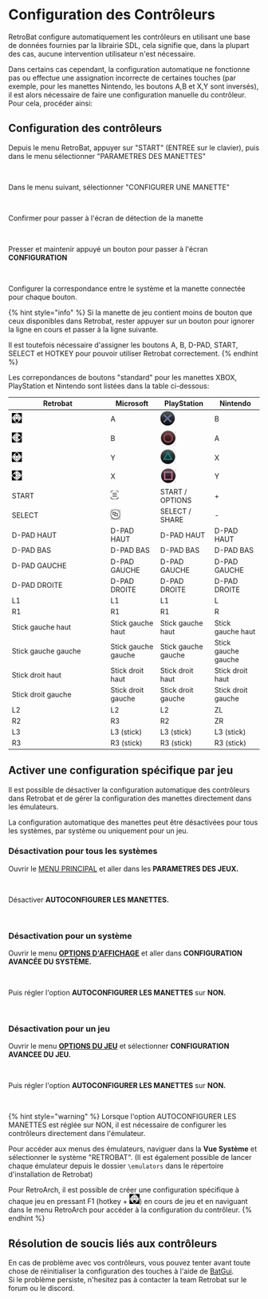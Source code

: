 # Configuration des Contrôleurs

RetroBat configure automatiquement les contrôleurs en utilisant une base de données fournies par la librairie SDL, cela signifie que, dans la plupart des cas, aucune intervention utilisateur n'est nécessaire.

Dans certains cas cependant, la configuration automatique ne fonctionne pas ou effectue une assignation incorrecte de certaines touches (par exemple, pour les manettes Nintendo, les boutons A,B et X,Y sont inversés), il est alors nécessaire de faire une configuration manuelle du contrôleur. Pour cela, procéder ainsi:

## Configuration des contrôleurs

Depuis le menu RetroBat, appuyer sur "START" (ENTREE sur le clavier), puis dans le menu sélectionner "PARAMETRES DES MANETTES"

<div align="left">

<figure><img src="https://i.imgur.com/B6nd01B.png" alt=""><figcaption></figcaption></figure>

</div>

Dans le menu suivant, sélectionner "CONFIGURER UNE MANETTE"

<div align="left">

<figure><img src="https://i.imgur.com/pFxyTXF.png" alt=""><figcaption></figcaption></figure>

</div>

Confirmer pour passer à l'écran de détection de la manette

<figure><img src="https://i.imgur.com/eNTHkgt.png" alt=""><figcaption></figcaption></figure>

Presser et maintenir appuyé un bouton pour passer à l'écran **CONFIGURATION**

<div align="left">

<figure><img src="https://i.imgur.com/yGkfqEt.png" alt=""><figcaption></figcaption></figure>

</div>

Configurer la correspondance entre le système et la manette connectée pour chaque bouton.&#x20;

{% hint style="info" %}
Si la manette de jeu contient moins de bouton que ceux disponibles dans Retrobat, rester appuyer sur un bouton pour ignorer la ligne en cours et passer à la ligne suivante.

Il est toutefois nécessaire d'assigner les boutons A, B, D-PAD, START, SELECT et HOTKEY pour pouvoir utiliser Retrobat correctement.
{% endhint %}

Les correpondances de boutons "standard" pour les manettes XBOX, PlayStation et Nintendo sont listées dans la table ci-dessous:

<table><thead><tr><th width="184">Retrobat</th><th>Microsoft</th><th>PlayStation</th><th>Nintendo</th></tr></thead><tbody><tr><td><img src="../.gitbook/assets/image (20).png" alt="A"></td><td>A</td><td><img src="../.gitbook/assets/image (13).png" alt=""></td><td>B</td></tr><tr><td><img src="../.gitbook/assets/image (7).png" alt=""></td><td>B</td><td><img src="../.gitbook/assets/image (23).png" alt=""></td><td>A</td></tr><tr><td><img src="../.gitbook/assets/image (35).png" alt=""></td><td>Y</td><td><img src="../.gitbook/assets/image (21).png" alt=""></td><td>X</td></tr><tr><td><img src="../.gitbook/assets/image (33).png" alt="" data-size="line"></td><td>X</td><td><img src="../.gitbook/assets/image (6).png" alt=""></td><td>Y</td></tr><tr><td>START</td><td><img src="../.gitbook/assets/image (25).png" alt=""></td><td>START / OPTIONS</td><td>+</td></tr><tr><td>SELECT</td><td><img src="../.gitbook/assets/image (24).png" alt=""></td><td>SELECT / SHARE</td><td>-</td></tr><tr><td>D-PAD HAUT</td><td>D-PAD HAUT</td><td>D-PAD HAUT</td><td>D-PAD HAUT</td></tr><tr><td>D-PAD BAS</td><td>D-PAD BAS</td><td>D-PAD BAS</td><td>D-PAD BAS</td></tr><tr><td>D-PAD GAUCHE</td><td>D-PAD GAUCHE</td><td>D-PAD GAUCHE</td><td>D-PAD GAUCHE</td></tr><tr><td>D-PAD DROITE</td><td>D-PAD DROITE</td><td>D-PAD DROITE</td><td>D-PAD DROITE</td></tr><tr><td>L1</td><td>L1</td><td>L1</td><td>L</td></tr><tr><td>R1</td><td>R1</td><td>R1</td><td>R</td></tr><tr><td>Stick gauche haut</td><td>Stick gauche haut</td><td>Stick gauche haut</td><td>Stick gauche haut</td></tr><tr><td>Stick gauche gauche</td><td>Stick gauche gauche</td><td>Stick gauche gauche</td><td>Stick gauche gauche</td></tr><tr><td>Stick droit haut</td><td>Stick droit haut</td><td>Stick droit haut</td><td>Stick droit haut</td></tr><tr><td>Stick droit gauche</td><td>Stick droit gauche</td><td>Stick droit gauche</td><td>Stick droit gauche</td></tr><tr><td>L2</td><td>L2</td><td>L2</td><td>ZL</td></tr><tr><td>R2</td><td>R3</td><td>R2</td><td>ZR</td></tr><tr><td>L3</td><td>L3 (stick)</td><td>L3 (stick)</td><td>L3 (stick)</td></tr><tr><td>R3</td><td>R3 (stick)</td><td>R3 (stick)</td><td>R3 (stick)</td></tr></tbody></table>

## Activer une configuration spécifique par jeu

Il est possible de désactiver la configuration automatique des contrôleurs dans Retrobat et de gérer la configuration des manettes directement dans les émulateurs.

La configuration automatique des manettes peut être désactivées pour tous les systèmes, par système ou uniquement pour un jeu.

### **Désactivation pour tous les systèmes**

Ouvrir le [MENU PRINCIPAL](../navigation/main-menu.md#parametres-des-jeux) et aller dans les **PARAMETRES DES JEUX.**

<div align="left">

<figure><img src="https://i.imgur.com/EZGqHO6.png" alt=""><figcaption></figcaption></figure>

</div>

Désactiver **AUTOCONFIGURER LES MANETTES.**

<div align="left">

<figure><img src="https://i.imgur.com/ExUlbH4.png" alt=""><figcaption></figcaption></figure>

</div>

### **Désactivation pour un système**

Ouvrir le menu [**OPTIONS D'AFFICHAGE**](../navigation/view-options.md#configuration-avancees-du-systeme) et aller dans **CONFIGURATION AVANCÉE DU SYSTÈME.**

<div align="left">

<figure><img src="https://i.imgur.com/yluNDLe.png" alt=""><figcaption></figcaption></figure>

</div>

Puis régler l'option **AUTOCONFIGURER LES MANETTES**  sur **NON.**

<div align="left">

<figure><img src="https://i.imgur.com/I45PNhI.png" alt=""><figcaption></figcaption></figure>

</div>

### **Désactivation pour un jeu**

Ouvrir le menu [**OPTIONS DU JEU**](../navigation/game-options.md#configuration-avancee-du-jeu) et sélectionner **CONFIGURATION AVANCEE DU JEU.**

<div align="left">

<figure><img src="https://i.imgur.com/nedAp7Z.png" alt=""><figcaption></figcaption></figure>

</div>

Puis régler l'option **AUTOCONFIGURER LES MANETTES**  sur **NON.**

<div align="left">

<figure><img src="https://i.imgur.com/Z96x4mm.png" alt=""><figcaption></figcaption></figure>

</div>

{% hint style="warning" %}
Lorsque l'option AUTOCONFIGURER LES MANETTES est réglée sur NON, il est nécessaire de configurer les contrôleurs directement dans l'émulateur.

Pour accéder aux menus des émulateurs, naviguer dans la **Vue Système** et sélectionner le système "RETROBAT". (Il est également possible de lancer chaque émulateur depuis le dossier `\emulators` dans le répertoire d'installation de Retrobat)

Pour RetroArch, il est possible de créer une configuration spécifique à chaque jeu en pressant F1 (hotkey + ![A](<../.gitbook/assets/image (20).png>)) en cours de jeu et en naviguant dans le menu RetroArch pour accéder à la configuration du contrôleur.
{% endhint %}

## Résolution de soucis liés aux contrôleurs

En cas de problème avec vos contrôleurs, vous pouvez tenter avant toute chose de réinitialiser la configuration des touches à l'aide de [BatGui](https://wiki.retrobat.org/v/francais/utilisation-avancee/batgui#gerer-la-bibliotheque-sdl-et-reinitialiser-la-configuration-des-manettes).\
Si le problème persiste, n'hesitez pas à contacter la team Retrobat sur le forum ou le discord.
